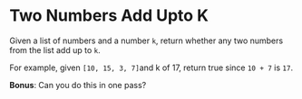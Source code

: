 # Two Numbers Add Upto K
Given a list of numbers and a number ```k```, return whether any two numbers from the list add up to ```k```.

For example, given ```[10, 15, 3, 7]```and k of 17, return true since ```10 + 7``` is ```17```.

**Bonus**: Can you do this in one pass?
